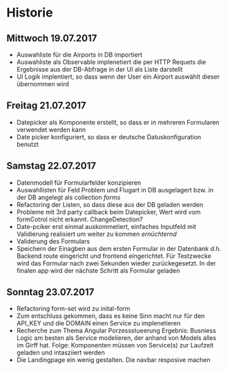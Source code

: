 # Historie

## Mittwoch 19.07.2017

+ Auswahliste für die Airports in DB importiert
+ Auswahliste als Observable implenetiert die per HTTP Requets die Ergebnisse aus der DB-Abfrage in der UI als Liste darstellt
+ UI Logik implentiert, so dass wenn der User ein Airport auswählt dieser übernommen wird

## Freitag 21.07.2017

+ Datepicker als Komponente erstellt, so dass er in mehreren Formularen verwendet werden kann
+ Date picker konfiguriert, so dass er deutsche Datuskonfiguration benutzt

## Samstag 22.07.2017

+ Datenmodell für Formularfelder konzipieren
+ Auswahllisten für Feld Problem und Flugart in DB ausgelagert bzw. in der DB angelegt als collection _forms_
+ Refactoring der Listen, so dass diese aus der DB geladen werden
+ Probleme mit 3rd party callback beim Datepicker, Wert wird vom formCotrol nicht erkannt. ChangeDetection?
+ Date-pciker erst einmal auskommetiert, einfaches Inputfeld mit Validierung realisiert um weiter zu kommen *ernüchternd*
+ Validerung des Formulars
+ Speichern der Einagben aus dem ersten Formular in der Datenbank d.h. Backend route eingericht und frontend eingerichtet. Für Testzwecke wird das Formular nach zwei Sekunden wieder zurückegesetzt. In der finalen app wird der nächste Schritt als Formular geladen

## Sonntag 23.07.2017

+ Refactoring form-set wird zu inital-form
+ Zum entschluss gekommen, dass es keine Sinn macht nur für den API_KEY und die DOMAIN einen Service zu implenetieren
+ Recherche zum Thema Angular Porzessstueerung Ergebnis: Busniess Logic am besten als Service modelieren, der anhand von Models alles im Girff hat. Folge: Komponenten müssen von Service(s) zur Laufzeit geladen und intasziiert werden
+ Die Landingpage ein wenig gestalten. Die navbar resposive machen